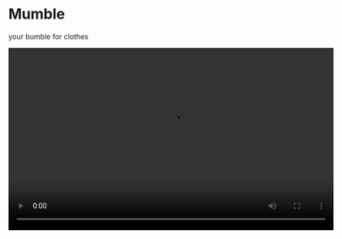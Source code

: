 # Mumble
your bumble for clothes

<video width="640" height="360" controls>
  <source src="https://github.com/user-attachments/assets/d301db3d-ae3f-44f8-944b-a94e25a48b4f/app_demo.mp4" type="video/mp4">
</video>
